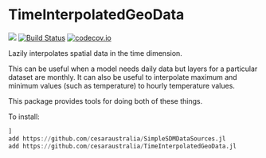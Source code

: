 # TimeInterpolatedGeoData

[![](https://img.shields.io/badge/docs-dev-blue.svg)](https://cesaraustralia.github.io/TimeInterpolatedGeoData.jl/dev/)
[![Build Status](https://travis-ci.com/cesaraustralia/TimeInterpolatedGeoData.jl.svg?branch=master)](https://travis-ci.com/cesaraustralia/TimeInterpolatedGeoData.jl)
[![codecov.io](http://codecov.io/github/cesaraustralia/TimeInterpolatedGeoData.jl/coverage.svg?branch=master)](http://codecov.io/github/cesaraustralia/TimeInterpolatedGeoData.jl?branch=master)


Lazily interpolates spatial data in the time dimension. 

This can be useful when a model needs daily data but layers for a particular dataset are monthly.
It can also be useful to interpolate maximum and minimum values (such as
temperature) to hourly temperature values.

This package provides tools for doing both of these things.


To install:

```julia
] 
add https://github.com/cesaraustralia/SimpleSDMDataSources.jl
add https://github.com/cesaraustralia/TimeInterpolatedGeoData.jl
```
